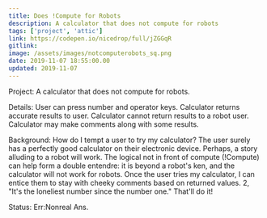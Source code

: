 ```yaml
---
title: Does !Compute for Robots
description: A calculator that does not compute for robots
tags: ['project', 'attic']
link: https://codepen.io/nicedrop/full/jZGGqR
gitlink:
image: /assets/images/notcomputerobots_sq.png
date: 2019-11-07 18:55:00.00
updated: 2019-11-07
---
```


Project: A calculator that does not compute for robots.

Details: User can press number and operator keys. Calculator returns accurate results to user. Calculator cannot return results to a robot user. Calculator may make comments along with some results.

Background: How do I tempt a user to try my calculator? The user surely has a perfectly good calculator on their electronic device. Perhaps, a story alluding to a robot will work. The logical not in front of compute (!Compute) can help form a double entendre: it is beyond a robot's ken, and the calculator will not work for robots. Once the user tries my calculator, I can entice them to stay with cheeky comments based on returned values. 2, "It's the loneliest number since the number one." That'll do it!

Status: Err:Nonreal Ans.
